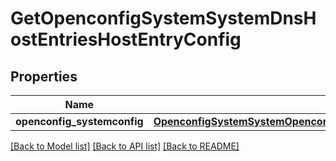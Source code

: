 # GetOpenconfigSystemSystemDnsHostEntriesHostEntryConfig

## Properties
Name | Type | Description | Notes
------------ | ------------- | ------------- | -------------
**openconfig_systemconfig** | [**OpenconfigSystemSystemOpenconfigsystemsystemDnsHostentriesConfig**](OpenconfigSystemSystemOpenconfigsystemsystemDnsHostentriesConfig.md) |  | [optional] 

[[Back to Model list]](../README.md#documentation-for-models) [[Back to API list]](../README.md#documentation-for-api-endpoints) [[Back to README]](../README.md)


